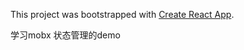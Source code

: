 This project was bootstrapped with [Create React App](https://github.com/facebook/create-react-app).

学习mobx 状态管理的demo